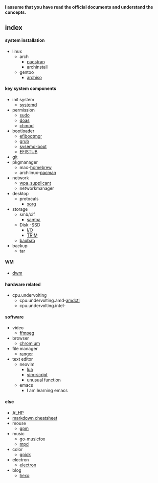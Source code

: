 **I assume that you have read the official documents and understand the concepts.**

index
---
#### system installation
- linux
  - arch
    - [pacstrap](./arch.installation.md)
    - archinstall
  - gentoo
    - [archiso]()

#### key system components
- init system
  - [systemd](./systemd.md)
- permission
  - [sudo](./sudo.md)
  - [doas](./doas.md)
  - [chmod](./chmod.md)
- bootloader
  - [efibootmgr](./efibootmgr.md)
  - [grub](./grub.md)
  - [sysemd-boot](./systemd-boot.md)
  - [EFISTUB](./EFISTUB.md)
- [git](./git.md)
- pkgmanager
  - mac-[homebrew](./homebrew.md)
  - archlinux-[pacman](./pacman.txt)
- network
  - [wpa_supplicant](./wpa_supplicant.md)
  - networkmanager
- desktop
  - protocals
    - [xorg](./xorg.md)
- storage
  - smb/cif
    - [samba](./samba.md)
  - Disk
	-SSD
	  - [I/O](./io.md)
	  - [TRIM](./TRIM.md)
  - [baobab](./baobab.md)
- backup
  - tar

#### WM ####
- [dwm](https://github.com/Lew1s777/dwm)

#### hardware related
- cpu.undervolting
  - cpu.undervolting.amd-[amdctl](./amdctl.md)
  - cpu.undervolting.intel-[]()

#### software
- video
  - [ffmpeg](./ffmpeg.md)
- browser
  - [chromium](./chromium.md)
- file manager
  - [ranger](./ranger.md)
- text editor
  - neovim
    - [lua](https://github.com/Lew1s777/init.lua)
    - [vim-script](https://github.com/Lew1s777/init.vim)
    - [unusual function](./neovim.md)
  - emacs
    - I am learning emacs

#### else
- [ALHP](./ALHP.md)
- [markdown cheatsheet](./markdown-cheatsheet/README.md)
- mouse
  - [gpm](./gpm.md)
- music
  - [go-musicfox](./go-musicfox.md)
  - [mpd](./mpd.md)
- color
  - [gpick](./gpick.md)
- electron
  - [electron](./electron.md)
- blog
  - [hexo](./hexo.md)
